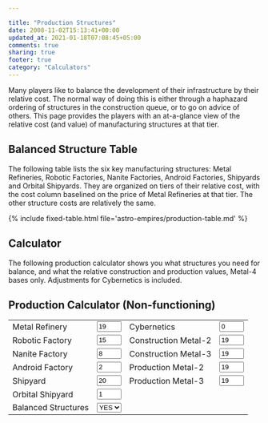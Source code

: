 ```yaml
---

title: "Production Structures"
date: 2008-11-02T15:13:41+00:00
updated_at: 2021-01-18T07:08:45+05:00
comments: true
sharing: true
footer: true
category: "Calculators"
---
```


Many players like to balance the development of their infrastructure by their relative cost. The  normal way of doing this is either through a haphazard ordering of structures in the construction queue, or to go on advice of others. This page provides the players with an at-a-glance view of the relative cost (and value) of manufacturing structures at that tier.


## Balanced Structure Table

The following table lists the six key manufacturing structures: Metal Refineries, Robotic Factories, Nanite Factories, Android Factories, Shipyards and Orbital Shipyards. They are organized on tiers of their relative cost, with the cost column baselined on the price of Metal Refineries at that tier. The other structure costs are relatively the same.

{% include fixed-table.html file='astro-empires/production-table.md' %}

## Calculator

The following production calculator shows you what structures you need for balance, and what the relative construction and production values, Metal-4 bases only. Adjustments for Cybernetics is included.


## Production Calculator (Non-functioning)

<form id="prod" method="post">
<table class="table table-condensed"><tr>
  <td> Metal Refinery </td>
  <td> <input type="text" name="MF" value="19" id="MF" class="form-control col-xs-2" size="3" /> </td>
  <td> Cybernetics </td>
  <td> <input type="text" name="CY" value="0" id="CY" class="form-control col-xs-2" size="3" /> </td>
</tr>
<tr>
  <td> Robotic Factory </td>
  <td> <input type="text" name="RF" value="15" id="RF" class="form-control col-xs-2" size="3" /> </td>
  <td> Construction Metal-2 </td>
  <td> <input type="text" name="CM2" value="19" id="CM2" class="form-control col-xs-2" size="3" /> </td>
</tr>
<tr>
  <td> Nanite Factory </td>
  <td> <input type="text" name="NF" value="8" id="NF" class="form-control col-xs-2" size="3" /> </td>
  <td> Construction Metal-3 </td>
  <td> <input type="text" name="CM3" value="19" id="CM3" class="form-control col-xs-2" size="3" /> </td>
</tr>
<tr>
  <td> Android Factory </td>
  <td> <input type="text" name="AF" value="2" id="AF" class="form-control col-xs-2" size="3" /> </td>
  <td> Production Metal-2 </td>
  <td> <input type="text" name="PM2" value="19" id="PM2" class="form-control col-xs-2" size="3" /> </td>
</tr>
<tr>
  <td> Shipyard </td>
  <td> <input type="text" name="SY" value="20" id="SY" class="form-control col-xs-2" size="3" /> </td>
  <td> Production Metal-3 </td>
  <td> <input type="text" name="PM3" value="19" id="PM3" class="form-control col-xs-2" size="3" /> </td>
</tr>
<tr>
  <td> Orbital Shipyard </td>
  <td> <input type="text" name="OSY" value="1" id="OSY" class="form-control col-xs-2" size="3" /> </td>
</tr>
<tr>
  <td> Balanced Structures </td>
  <td>
    <select name="BAL" id="balanced" class="form-control col-xs-2">
      <option value="1" selected="selected">YES</option>
      <option value="0">NO</option>
    </select>
  </td>
</tr>
</table>
</form>

